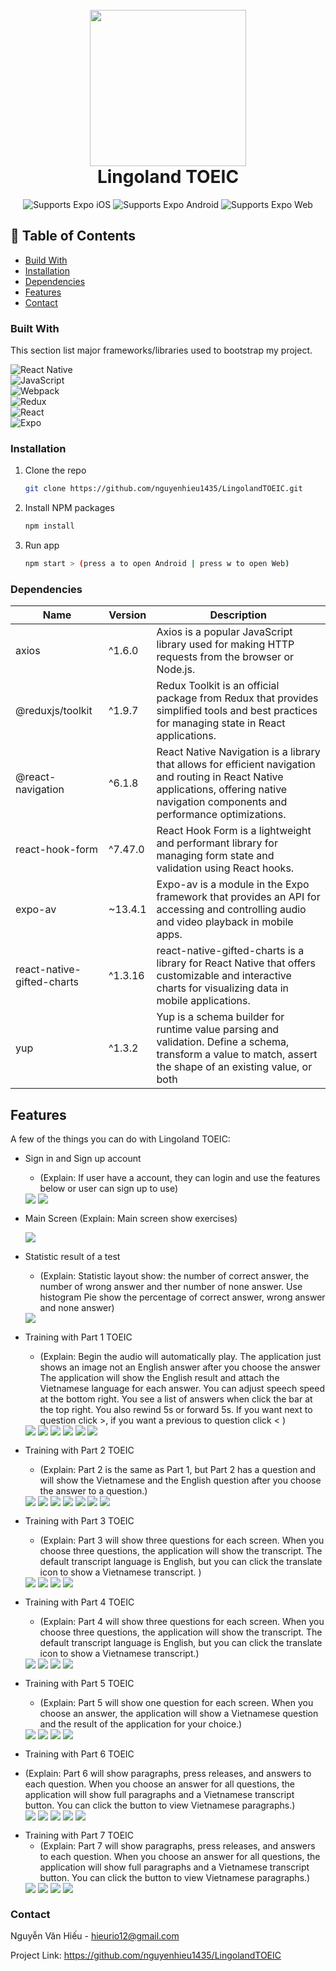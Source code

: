 <h1 align="center">
  <br>
  <img src="https://lingoland.io/img/logo-light.png" alt="" width="250">
  <br>
  Lingoland TOEIC
  <br>
</h1>
 <p align="center">
    <!-- iOS -->
    <img alt="Supports Expo iOS" longdesc="Supports Expo iOS" src="https://img.shields.io/badge/iOS-000.svg?style=flat-square&logo=APPLE&labelColor=999999&logoColor=fff" />
    <!-- Android -->
    <img alt="Supports Expo Android" longdesc="Supports Expo Android" src="https://img.shields.io/badge/Android-000.svg?style=flat-square&logo=ANDROID&labelColor=A4C639&logoColor=fff" />
    <!-- Web -->
    <img alt="Supports Expo Web" longdesc="Supports Expo Web" src="https://img.shields.io/badge/web-000.svg?style=flat-square&logo=GOOGLE-CHROME&labelColor=4285F4&logoColor=fff" />
  </p>

## 🚩 Table of Contents

- [Build With](#built-with)
- [Installation](#installation)
- [Dependencies](#dependencies)
- [Features](#features)
- [Contact](#contact)

### Built With

This section list major frameworks/libraries used to bootstrap my project.

![React Native](https://img.shields.io/badge/react_native-%2320232a.svg?logo=react&logoColor=%2361DAFB&style=for-the-badge) <br/>
![JavaScript](https://img.shields.io/badge/javascript-%23323330.svg?logo=javascript&logoColor=%23F7DF1E&style=for-the-badge) <br/>
![Webpack](https://img.shields.io/badge/webpack-%238DD6F9.svg?logo=webpack&logoColor=black&style=for-the-badge) <br/>
![Redux](https://img.shields.io/badge/redux-%23593d88.svg?logo=redux&logoColor=white&style=for-the-badge) <br/>
![React](https://img.shields.io/badge/react-%2320232a.svg?logo=react&logoColor=%2361DAFB&style=for-the-badge) <br/>
![Expo](https://img.shields.io/badge/expo-1C1E24?logo=expo&logoColor=#D04A37&style=for-the-badge) <br/>


### Installation

1. Clone the repo
   ```sh
   git clone https://github.com/nguyenhieu1435/LingolandTOEIC.git
   ```
2. Install NPM packages
   ```sh
   npm install
   ```
3. Run app
   ```sh
   npm start > (press a to open Android | press w to open Web)
   ```
   
### Dependencies

| Name | Version | Description |  
| --- | --- | --- | 
| axios | ^1.6.0 | Axios is a popular JavaScript library used for making HTTP requests from the browser or Node.js. | 
| @reduxjs/toolkit | ^1.9.7 | Redux Toolkit is an official package from Redux that provides simplified tools and best practices for managing state in React applications. | 
| @react-navigation | ^6.1.8 | React Native Navigation is a library that allows for efficient navigation and routing in React Native applications, offering native navigation components and performance optimizations. | 
| react-hook-form | ^7.47.0 | React Hook Form is a lightweight and performant library for managing form state and validation using React hooks. | 
| expo-av | ~13.4.1 | Expo-av is a module in the Expo framework that provides an API for accessing and controlling audio and video playback in mobile apps. | 
| react-native-gifted-charts | ^1.3.16 | react-native-gifted-charts is a library for React Native that offers customizable and interactive charts for visualizing data in mobile applications. | 
| yup | ^1.3.2 | Yup is a schema builder for runtime value parsing and validation. Define a schema, transform a value to match, assert the shape of an existing value, or both | 

## Features

A few of the things you can do with Lingoland TOEIC:

* Sign in and Sign up account
  - (Explain: If user have a account, they can login and use the features below or user can sign up to use)
  <div>
    <img align=top src="https://github.com/nguyenhieu1435/LingolandTOEIC/assets/70377398/c68c1d76-37f8-48e2-8f7c-19346285f2f3"/>
    <img align=top src="https://github.com/nguyenhieu1435/LingolandTOEIC/assets/70377398/8cb6352d-36fb-448e-b757-9ddbf8de6ae9"/>
  <div> 
  
* Main Screen
  (Explain: Main screen show exercises)
  <div>
     <img align=top src="https://github.com/nguyenhieu1435/LingolandTOEIC/assets/70377398/2364b57e-aacd-4d23-8e15-2ea297e2745d"/>
  </div>
  
* Statistic result of a test
  - (Explain: Statistic layout show: the number of correct answer, the number of wrong answer and ther number of none answer. Use histogram Pie show the percentage of correct answer, wrong answer and none answer)
  <div>
      <img align=top src="https://github.com/nguyenhieu1435/LingolandTOEIC/assets/70377398/5c25e905-8cd8-4fc1-aff3-dba40b6a23ce"/>
  </div>

* Training with Part 1 TOEIC
  - (Explain: Begin the audio will automatically play. The application just shows an image not an English answer after you choose the answer The application will show the English result and attach the Vietnamese language for each answer. You can adjust speech speed at the bottom right. You see a list of answers when click the bar at the top right. You also rewind 5s or forward 5s. If you want next to question click >, if you want a previous to question click < )
  <div>
    <img align=top src="https://github.com/nguyenhieu1435/LingolandTOEIC/assets/70377398/9c8276ad-82e0-4608-8ba5-7ac9f2732598"/>
    <img align=top src="https://github.com/nguyenhieu1435/LingolandTOEIC/assets/70377398/7b6f32f2-9771-408d-9913-a0e6410740f8"/>
    <img align=top src="https://github.com/nguyenhieu1435/LingolandTOEIC/assets/70377398/93c5ffe3-55e1-4ae0-a527-b6a191f4b21d"/>
    <img align=top src="https://github.com/nguyenhieu1435/LingolandTOEIC/assets/70377398/76b86d49-14d6-49d2-90ef-f9dbc52c1098"/>
    <img align=top src="https://github.com/nguyenhieu1435/LingolandTOEIC/assets/70377398/68b3f440-6505-4475-b844-09923aefa240"/>
    <img align=top src="https://github.com/nguyenhieu1435/LingolandTOEIC/assets/70377398/400dc762-f325-4bef-acdb-8e874e8741dd"/>
  <div>
* Training with Part 2 TOEIC
  - (Explain: Part 2 is the same as Part 1, but Part 2 has a question and will show the Vietnamese and the English question after you choose the answer to a question.)
  <div>
    <img align=top src="https://github.com/nguyenhieu1435/LingolandTOEIC/assets/70377398/08df255e-3110-4392-bbcb-37a26d73331b"/>
    <img align=top src="https://github.com/nguyenhieu1435/LingolandTOEIC/assets/70377398/61b93921-d3fb-4213-a6c6-2d5656a09b8f"/>
    <img align=top src="https://github.com/nguyenhieu1435/LingolandTOEIC/assets/70377398/83bd2b2b-418a-4d5c-bffb-ec3e7adc95ca"/>
    <img align=top src="https://github.com/nguyenhieu1435/LingolandTOEIC/assets/70377398/8d76ae5e-f13a-48ca-a916-132804696789"/>
    <img align=top src="https://github.com/nguyenhieu1435/LingolandTOEIC/assets/70377398/24f1b854-7631-498d-9ad9-ed9a1089a632"/>
    <img align=top src="https://github.com/nguyenhieu1435/LingolandTOEIC/assets/70377398/19f9c84d-234f-4798-815e-d41ba39dab9e"/>
    <img align=top src="https://github.com/nguyenhieu1435/LingolandTOEIC/assets/70377398/d85f4465-42c9-4fc2-9ff4-8b4a2ec7042d"/>
  <div>
* Training with Part 3 TOEIC
  - (Explain: Part 3 will show three questions for each screen. When you choose three questions, the application will show the transcript. The default transcript language is English, but you can click the translate icon to show a Vietnamese transcript. )
  <div>
    <img align=top src="https://github.com/nguyenhieu1435/LingolandTOEIC/assets/70377398/ff56c46b-6e36-49fd-85c6-980649c0b9e1"/>
    <img align=top src="https://github.com/nguyenhieu1435/LingolandTOEIC/assets/70377398/87d386cc-0559-44ad-8f6f-8a0388e8d5f8"/>
    <img align=top src="https://github.com/nguyenhieu1435/LingolandTOEIC/assets/70377398/cb0e06b9-36a4-469e-b056-4fde1cb803ae"/>
    <img align=top src="https://github.com/nguyenhieu1435/LingolandTOEIC/assets/70377398/dc86676c-3484-4c52-8275-7a2922280f5c"/>
  </div>
* Training with Part 4 TOEIC
  - (Explain: Part 4 will show three questions for each screen. When you choose three questions, the application will show the transcript. The default transcript language is English, but you can click the translate icon to show a Vietnamese transcript.)
  <div>
    <img align=top src="https://github.com/nguyenhieu1435/LingolandTOEIC/assets/70377398/bf5c5039-ba46-4f83-82e0-e32691913abc"/>
    <img align=top src="https://github.com/nguyenhieu1435/LingolandTOEIC/assets/70377398/ac666e8e-f4fb-4a02-bfc8-0dd2c6f931d5"/>
    <img align=top src="https://github.com/nguyenhieu1435/LingolandTOEIC/assets/70377398/e31b3fa7-65f6-48f0-a8b5-27eac3e51aea"/>
    <img align=top src="https://github.com/nguyenhieu1435/LingolandTOEIC/assets/70377398/35600f95-a1ef-40ae-be83-6cdc93f4c857"/>
  </div>
* Training with Part 5 TOEIC
  - (Explain: Part 5 will show one question for each screen. When you choose an answer, the application will show a Vietnamese question and the result of the application for your choice.)
   <div>
    <img align=top src="https://github.com/nguyenhieu1435/LingolandTOEIC/assets/70377398/75498446-d17b-4884-a6ff-7202976d96c3"/>
    <img align=top src="https://github.com/nguyenhieu1435/LingolandTOEIC/assets/70377398/974d8757-142b-43d5-becf-00cea6a42ca0"/>
    <img align=top src="https://github.com/nguyenhieu1435/LingolandTOEIC/assets/70377398/340584c0-4b59-42c0-9ebb-cc76608477d8"/>
    <img align=top src="https://github.com/nguyenhieu1435/LingolandTOEIC/assets/70377398/a7b16c8d-4857-4f1c-bf81-7c813d9558cc"/>
  </div>
  
* Training with Part 6 TOEIC
 - (Explain: Part 6 will show paragraphs, press releases, and answers to each question. When you choose an answer for all questions, the application will show full paragraphs and a Vietnamese transcript button. You can click the button to view Vietnamese paragraphs.)
   <div>
    <img align=top src="https://github.com/nguyenhieu1435/LingolandTOEIC/assets/70377398/130b4cd8-8ef3-4d56-9827-74e1ef13937a"/>
    <img align=top src="https://github.com/nguyenhieu1435/LingolandTOEIC/assets/70377398/fb00f99f-b81c-435a-b53c-c7662f72db33"/>
    <img align=top src="https://github.com/nguyenhieu1435/LingolandTOEIC/assets/70377398/15b2d473-92ac-49f9-976f-4ef384363b17"/>
    <img align=top src="https://github.com/nguyenhieu1435/LingolandTOEIC/assets/70377398/47b8feba-e93e-42b3-a217-fa195c0082d4"/>
    <img align=top src="https://github.com/nguyenhieu1435/LingolandTOEIC/assets/70377398/fb4dfbe6-ce05-4707-900d-744706acd7a4"/>
  </div>

* Training with Part 7 TOEIC
   - (Explain: Part 7 will show paragraphs, press releases, and answers to each question. When you choose an answer for all questions, the application will show full paragraphs and a Vietnamese transcript button. You can click the button to view Vietnamese paragraphs.)
  <div>
    <img align=top src="https://github.com/nguyenhieu1435/LingolandTOEIC/assets/70377398/70b52bbd-0347-4cb6-afff-9717a5f2924b"/>
    <img align=top src="https://github.com/nguyenhieu1435/LingolandTOEIC/assets/70377398/ed705e0e-5a45-4c43-859d-df61df6f12d5"/>
    <img align=top src="https://github.com/nguyenhieu1435/LingolandTOEIC/assets/70377398/3bbc8dc1-dece-4612-a178-8ed99701802f"/>
    <img align=top src="https://github.com/nguyenhieu1435/LingolandTOEIC/assets/70377398/4495f7d3-e2ef-4341-828d-d64cf162aac2"/>
  </div>
  


### Contact

Nguyễn Văn Hiếu - hieurio12@gmail.com

Project Link: https://github.com/nguyenhieu1435/LingolandTOEIC





